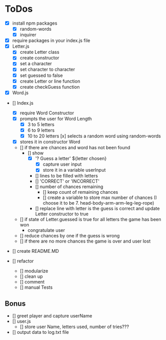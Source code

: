 # ToDos

- [x] install npm packages
  - [x] random-words
  - [x] inquirer
- [x] require packages in your index.js file
- [x] Letter.js
  - [x] create Letter class
  - [x] create constructor
  - [x] set a character
  - [x] set character to character
  - [x] set guessed to false
  - [x] create Letter or line function
  - [x] create checkGuess function
- [x] Word.js
- [] Index.js
  - [x] require Word Constructor
  - [x] prompts the user for Word Length
    - [x] 3 to 5 letters
    - [x] 6 to 9 letters
    - [x] 10 to 20 letters
    [x] selects a random word using random-words
  - [x] stores it in constructor Word
  - [] if there are chances and word has not been found
    - [] show 
      - [x] '? Guess a letter' ${letter chosen}
        - [x] capture user input
        - [x] store it in a variable userInput
      - [] lines to be filled with letters
      - [] 'CORRECT' or 'INCORRECT'
      - [] number of chances remaining
        - [] keep count of remaining chances
        - [] create a variable to store max number of chances (I choose it to be 7. head-body-arm-arm-leg-leg-rope)
      - [] replace line with letter is the guess is correct and update Letter constructor to true
  - [] if state of Letter.guessed is true for all letters the game has been won
    - congratulate user
  - [] reduce chances by one if the guess is wrong
  - [] if there are no more chances the game is over and user lost

- [] create README.MD 
- [] refactor
  - [] modularize
  - [] clean up
  - [] comment
  - [] manual Tests

## Bonus

- [] greet player and capture userName
- [] user.js
  - [] store user Name, letters used, number of tries???  
- [] output data to log.txt file
